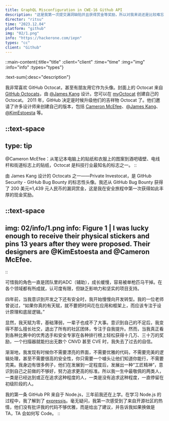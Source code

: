 ```yaml
---
title: GraphQL Misconfiguration in CWE-16 Github API 
description: "这是我第一次提交漏洞缺陷并且获得赏金等奖励，所以对我来说还是比较难忘的。由于我已经全身心投入到产品设计和开发中，再次发现知名公司或平台的安全漏洞对我来说就像达到了一个里程碑。"
director: "ritsu"
time: "2023.12.04"
platform: "github"
img: "02/1.png"
info: "https://hackerone.com/iepn"
types: "cc"
client: "Github"
---
```


::main-content{:title="title" :client="client" :time="time" :img="img" :info="info" :types="types"}

:text-sum{:desc="description"}

我非常喜欢 GitHub Octocat，甚至有朋友用它作为头像。封面上的 Octocat 来自 [GitHub Octocats](https://octodex.github.com/)，由 [@James Kang](https://jeejkang.com/Information) 设计。您可以在 [myOctocat](https://myoctocat.com/) 创建自己的 Octocat。 2011 年，GitHub 决定是时候升级他们的吉祥物 Octocat 了。他们邀请了许多设计师来创建自己的版本，包括 [Cameron McEfee](https://cameronmcefee.com/work/the-octocat/)、[@James Kang](https://jeejkang.com/Information)、[@KimEstoesta](https://www.kimestoesta.com/) 等。

::text-space
---
type: tip
---
@Cameron McEfee：从笔记本电脑上的贴纸和衣服上的图案到酒吧墙壁、电线杆和街道标志上的贴纸，Octocat 是科技行业最知名的标志之一。
::

由 James Kang 设计的 Octocats 之一——Private Investocat，是 GitHub Security - GitHub Bug Bounty 的标志性头像。我还从 GitHub Bug Bounty 获得了 200 美元≈1,439 元人民币的漏洞赏金，这是我在安全旅程中第一次获得如此丰厚的现金奖励。

::text-space
---
img: 02/info/1.png
info: Figure 1 | I was lucky enough to receive their physical stickers and pins 13 years after they were proposed.  Their designers are @KimEstoesta and @Cameron McEfee.
---
::

可惜我的角色一直是团队里的ADC（辅助），成长缓慢，容易被单枪匹马干掉。在各个领域都有所成就，认可度有限，但缺乏影响力和坚实的项目支持。

四年前，当我意识到开发之下还有安全时，我开始慢慢向开发转型。我的一位老师曾说过，“如果你真的有天赋，就不要把时间花在应用和框架上，而应该专注于设计原理和底层逻辑。”

显然，我天赋为零，基础薄弱，一辈子也成不了大事。意识到自己的不足后，我变得不那么擅长社交，退出了所有的社区团体，专注于自我提升。然而，当我真正看到各种比赛中的优秀选手和安全专家在各种排行榜上轻松获得十几万、三十万的奖励，一个扫描器就能扫出无数个 CNVD 甚至 CVE 时，我失去了过去的自信。

渐渐地，我发现有时候你不需要漂亮的界面，不需要优雅的代码，不需要完美的逻辑处理，甚至不需要很高的安全性，你只需要一个噱头让他们知道你能行，不需要完美。我身边有很多例子，他们在发展到一定程度后，发展出一种“工匠精神”，意识到自己之前做的不够好，努力追求更高的标准。所以我一生中最敬佩的两类人，一类是已经达到或正在追求这种程度的人，一类是没有追求这种程度，一直停留在初级阶段的人。

我的第一条 GitHub PR 来自于 Node.js，三年前我还在上学。在学习 Node.js 的过程中，我了解到了 [expressjs](https://expressjs.com/)。毫无疑问，我第一次感受到了来自开源社区的热情，他们没有批评我的代码不够优雅，而是给出了建议，并告诉我如果换做是 TA，TA 会如何写 Code。
::
